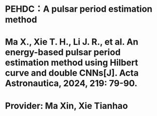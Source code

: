 # PEHDC：A pulsar period estimation method

# Ma X., Xie T. H., Li J. R., et al. An energy-based pulsar period estimation method using Hilbert curve and double CNNs[J]. Acta Astronautica, 2024, 219: 79-90.

# Provider: Ma Xin, Xie Tianhao

